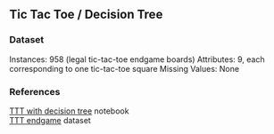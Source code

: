 ## Tic Tac Toe / Decision Tree

### Dataset

Instances: 958 (legal tic-tac-toe endgame boards)
Attributes: 9, each corresponding to one tic-tac-toe square
Missing Values: None

### References

[TTT with decision tree](https://www.kaggle.com/code/pulkitmundra/tictactoe-with-decision-tree/notebook) notebook  
[TTT endgame](https://www.kaggle.com/datasets/aungpyaeap/tictactoe-endgame-dataset-uci) dataset  